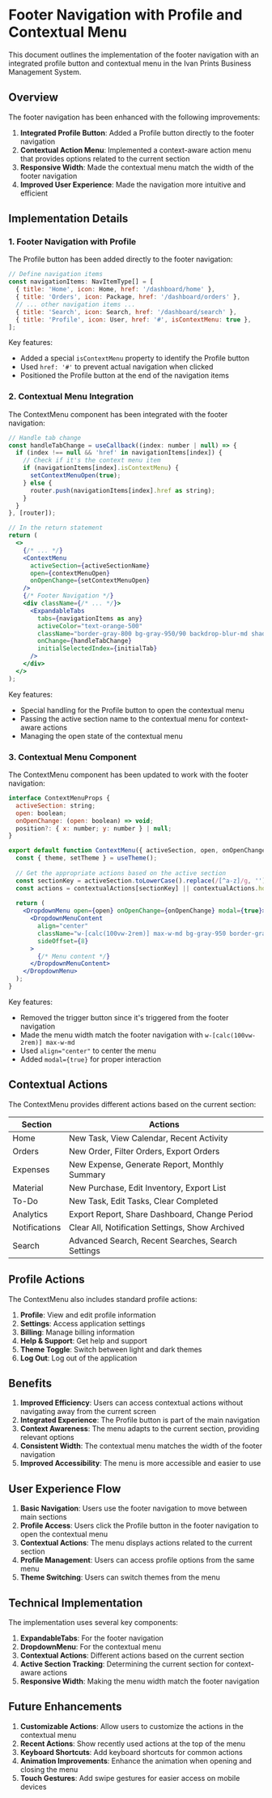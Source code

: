 # Footer Navigation with Profile and Contextual Menu

This document outlines the implementation of the footer navigation with an integrated profile button and contextual menu in the Ivan Prints Business Management System.

## Overview

The footer navigation has been enhanced with the following improvements:

1. **Integrated Profile Button**: Added a Profile button directly to the footer navigation
2. **Contextual Action Menu**: Implemented a context-aware action menu that provides options related to the current section
3. **Responsive Width**: Made the contextual menu match the width of the footer navigation
4. **Improved User Experience**: Made the navigation more intuitive and efficient

## Implementation Details

### 1. Footer Navigation with Profile

The Profile button has been added directly to the footer navigation:

```jsx
// Define navigation items
const navigationItems: NavItemType[] = [
  { title: 'Home', icon: Home, href: '/dashboard/home' },
  { title: 'Orders', icon: Package, href: '/dashboard/orders' },
  // ... other navigation items ...
  { title: 'Search', icon: Search, href: '/dashboard/search' },
  { title: 'Profile', icon: User, href: '#', isContextMenu: true },
];
```

Key features:
- Added a special `isContextMenu` property to identify the Profile button
- Used `href: '#'` to prevent actual navigation when clicked
- Positioned the Profile button at the end of the navigation items

### 2. Contextual Menu Integration

The ContextMenu component has been integrated with the footer navigation:

```jsx
// Handle tab change
const handleTabChange = useCallback((index: number | null) => {
  if (index !== null && 'href' in navigationItems[index]) {
    // Check if it's the context menu item
    if (navigationItems[index].isContextMenu) {
      setContextMenuOpen(true);
    } else {
      router.push(navigationItems[index].href as string);
    }
  }
}, [router]);

// In the return statement
return (
  <>
    {/* ... */}
    <ContextMenu
      activeSection={activeSectionName}
      open={contextMenuOpen}
      onOpenChange={setContextMenuOpen}
    />
    {/* Footer Navigation */}
    <div className={/* ... */}>
      <ExpandableTabs
        tabs={navigationItems as any}
        activeColor="text-orange-500"
        className="border-gray-800 bg-gray-950/90 backdrop-blur-md shadow-lg px-1 py-1"
        onChange={handleTabChange}
        initialSelectedIndex={initialTab}
      />
    </div>
  </>
);
```

Key features:
- Special handling for the Profile button to open the contextual menu
- Passing the active section name to the contextual menu for context-aware actions
- Managing the open state of the contextual menu

### 3. Contextual Menu Component

The ContextMenu component has been updated to work with the footer navigation:

```jsx
interface ContextMenuProps {
  activeSection: string;
  open: boolean;
  onOpenChange: (open: boolean) => void;
  position?: { x: number; y: number } | null;
}

export default function ContextMenu({ activeSection, open, onOpenChange, position }: ContextMenuProps) {
  const { theme, setTheme } = useTheme();
  
  // Get the appropriate actions based on the active section
  const sectionKey = activeSection.toLowerCase().replace(/[^a-z]/g, '') as keyof typeof contextualActions;
  const actions = contextualActions[sectionKey] || contextualActions.home;
  
  return (
    <DropdownMenu open={open} onOpenChange={onOpenChange} modal={true}>
      <DropdownMenuContent
        align="center"
        className="w-[calc(100vw-2rem)] max-w-md bg-gray-950 border-gray-800"
        sideOffset={8}
      >
        {/* Menu content */}
      </DropdownMenuContent>
    </DropdownMenu>
  );
}
```

Key features:
- Removed the trigger button since it's triggered from the footer navigation
- Made the menu width match the footer navigation with `w-[calc(100vw-2rem)] max-w-md`
- Used `align="center"` to center the menu
- Added `modal={true}` for proper interaction

## Contextual Actions

The ContextMenu provides different actions based on the current section:

| Section | Actions |
|---------|---------|
| Home | New Task, View Calendar, Recent Activity |
| Orders | New Order, Filter Orders, Export Orders |
| Expenses | New Expense, Generate Report, Monthly Summary |
| Material | New Purchase, Edit Inventory, Export List |
| To-Do | New Task, Edit Tasks, Clear Completed |
| Analytics | Export Report, Share Dashboard, Change Period |
| Notifications | Clear All, Notification Settings, Show Archived |
| Search | Advanced Search, Recent Searches, Search Settings |

## Profile Actions

The ContextMenu also includes standard profile actions:

1. **Profile**: View and edit profile information
2. **Settings**: Access application settings
3. **Billing**: Manage billing information
4. **Help & Support**: Get help and support
5. **Theme Toggle**: Switch between light and dark themes
6. **Log Out**: Log out of the application

## Benefits

1. **Improved Efficiency**: Users can access contextual actions without navigating away from the current screen
2. **Integrated Experience**: The Profile button is part of the main navigation
3. **Context Awareness**: The menu adapts to the current section, providing relevant options
4. **Consistent Width**: The contextual menu matches the width of the footer navigation
5. **Improved Accessibility**: The menu is more accessible and easier to use

## User Experience Flow

1. **Basic Navigation**: Users use the footer navigation to move between main sections
2. **Profile Access**: Users click the Profile button in the footer navigation to open the contextual menu
3. **Contextual Actions**: The menu displays actions related to the current section
4. **Profile Management**: Users can access profile options from the same menu
5. **Theme Switching**: Users can switch themes from the menu

## Technical Implementation

The implementation uses several key components:

1. **ExpandableTabs**: For the footer navigation
2. **DropdownMenu**: For the contextual menu
3. **Contextual Actions**: Different actions based on the current section
4. **Active Section Tracking**: Determining the current section for context-aware actions
5. **Responsive Width**: Making the menu width match the footer navigation

## Future Enhancements

1. **Customizable Actions**: Allow users to customize the actions in the contextual menu
2. **Recent Actions**: Show recently used actions at the top of the menu
3. **Keyboard Shortcuts**: Add keyboard shortcuts for common actions
4. **Animation Improvements**: Enhance the animation when opening and closing the menu
5. **Touch Gestures**: Add swipe gestures for easier access on mobile devices
